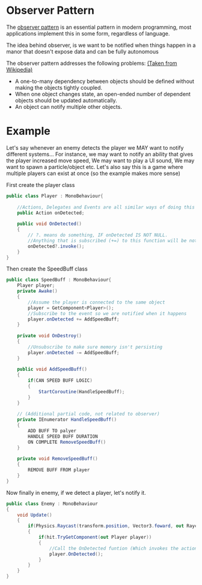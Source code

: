 ﻿# Observer Pattern

The [observer pattern](https://en.wikipedia.org/wiki/Observer_pattern) is an essential pattern in modern programming, most applications implement this in some form, regardless of language.

The idea behind observer, is we want to be notified when things happen in a manor that doesn't expose data and can be fully autonomous


The observer pattern addresses the following problems: [(Taken from Wikipedia)](https://en.wikipedia.org/wiki/Observer_pattern)
* A one-to-many dependency between objects should be defined without making the objects tightly coupled.
* When one object changes state, an open-ended number of dependent objects should be updated automatically.
* An object can notify multiple other objects.

# Example

Let's say whenever an enemy detects the player we MAY want
to notify different systems... For instance, we may want to 
notify an ability that gives the player increased move speed, 
We may want to play a UI sound, We may want to spawn a particle/object etc.
Let's also say this is a game where multiple players can exist
at once (so the example makes more sense)

First create the player class
```csharp
public class Player : MonoBehaviour{
    
    //Actions, Delegates and Events are all similar ways of doing this with unique quirks
    public Action onDetected;
    
    public void OnDetected()
    {
        // ?. means do something, IF onDetected IS NOT NULL.
        //Anything that is subscribed (+=) to this function will be notified
        onDetected?.invoke();
    }
}
```
Then create the SpeedBuff class
```csharp
public class SpeedBuff : MonoBehaviour{
    Player player;
    private Awake()
    {
        //Assume the player is connected to the same object
        player = GetComponent<Player>();
        //Subscribe to the event so we are notified when it happens
        player.onDetected += AddSpeedBuff;
    }
    
    private void OnDestroy()
    {
        //Unsubscribe to make sure memory isn't persisting
        player.onDetected -= AddSpeedBuff;
    }
    
    public void AddSpeedBuff()
    {
        if(CAN SPEED BUFF LOGIC)
        {
            StartCoroutine(HandleSpeedBuff);
        }
    }
    
    // (Additional partial code, not related to observer)
    private IEnumerator HandleSpeedBuff()
    {
        ADD BUFF TO palyer
        HANDLE SPEED BUFF DURATION
        ON COMPLETE RemoveSpeedBuff()
    }
    
    private void RemoveSpeedBuff()
    {
        REMOVE BUFF FROM player
    }
}
```
Now finally in enemy, if we detect a player, let's notify it. 
```csharp
public class Enemy : MonoBehaviour
{
    void Update()
    {
        if(Physics.Raycast(transform.position, Vector3.foward, out RaycastHit hit, 50))
        {
            if(hit.TryGetComponent(out Player player))
            {
                //Call the OnDetected funtion (Which invokes the action)
                player.OnDetected();
            }
        }
    }
}
```